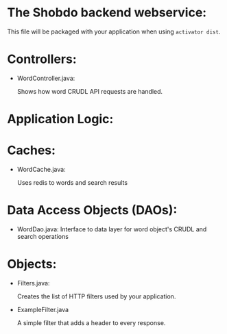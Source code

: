 The Shobdo backend webservice:
==============================

This file will be packaged with your application when using `activator dist`.

Controllers:
============

- WordController.java:

  Shows how word CRUDL API requests are handled.
  
Application Logic:
==================

Caches:
=======

- WordCache.java:

  Uses redis to words and search results
  
Data Access Objects (DAOs):
===========================

- WordDao.java:
  Interface to data layer for word object's CRUDL and search operations

Objects:
========

- Filters.java:

  Creates the list of HTTP filters used by your application.

- ExampleFilter.java

  A simple filter that adds a header to every response.